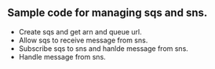 ## Sample code for managing sqs and sns.

- Create sqs and get arn and queue url.
- Allow sqs to receive message from sns.
- Subscribe sqs to sns and hanlde message from sns.
- Handle message from sns.
